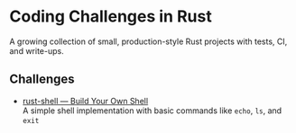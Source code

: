 # Coding Challenges in Rust

A growing collection of small, production-style Rust projects with tests, CI, and write-ups.

## Challenges
- [rust-shell — Build Your Own Shell](./rust-shell)  
  A simple shell implementation with basic commands like `echo`, `ls`, and `exit`
